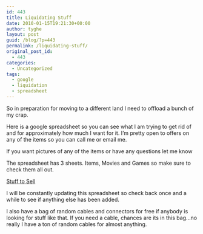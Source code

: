 ```yaml
---
id: 443
title: Liquidating Stuff
date: 2010-01-15T19:21:30+00:00
author: tyghe
layout: post
guid: /blog/?p=443
permalink: /liquidating-stuff/
original_post_id:
  - 443
categories:
  - Uncategorized
tags:
  - google
  - liquidation
  - spreadsheet
---
```

So in preparation for moving to a different land I need to offload a bunch of my crap.

Here is a google spreadsheet so you can see what I am trying to get rid of and for approximately how much I want for it. I&#8217;m pretty open to offers on any of the items so you can call me or email me.
  
If you want pictures of any of the items or have any questions let me know

The spreadsheet has 3 sheets. Items, Movies and Games so make sure to check them all out.

[Stuff to Sell](http://spreadsheets.google.com/pub?key=tyFSJ0cx5TIOyclLQIFvtKg&output=html "Stuff to Sell")

I will be constantly updating this spreadsheet so check back once and a while to see if anything else has been added.

I also have a bag of random cables and connectors for free if anybody is looking for stuff like that. If you need a cable, chances are its in this bag&#8230;no really I have a ton of random cables for almost anything.
